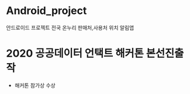# Android_project
 
안드로이드 프로젝트 
전국 온누리 판매처,사용처 위치 알림앱


# 2020 공공데이터 언택트 해커톤 본선진출작 

- 해커톤 참가상 수상


